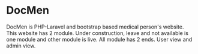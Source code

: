 # DocMen
DocMen is PHP-Laravel and bootstrap based medical person's website. This website has 2 module. Under construction, leave and not available is one module and other module is live. All module has 2 ends. User view and admin view.
